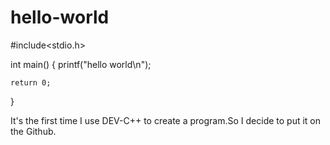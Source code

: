 # hello-world
#include<stdio.h>

int main()
{
	printf("hello world\n");
	
	return 0;
}

It's the first time I use DEV-C++ to create a program.So I decide to put it on the Github.
